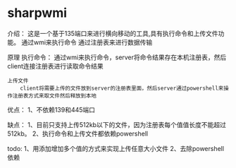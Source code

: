 # sharpwmi

介绍：
	这是一个基于135端口来进行横向移动的工具,具有执行命令和上传文件功能。
	通过wmi来执行命令
	通过注册表来进行数据传输

原理
	执行命令：
		通过wmi来执行命令，server将命令结果存在本机注册表，然后client连接注册表进行读取命令结果
		
	上传文件
		client将需要上传的文件放到server的注册表里面，然后server通过powershell来操作注册表方式来取文件然后释放到本地
优点：
	1、不依赖139和445端口
	
	
缺点：
	1、目前只支持上传512kb以下的文件，因为注册表每个值值长度不能超过512kb。
	2、执行命令和上传文件都依赖powershell
	
todo:
	1、用添加增加多个值的方式来实现上传任意大小文件
	2、去除powershell依赖
